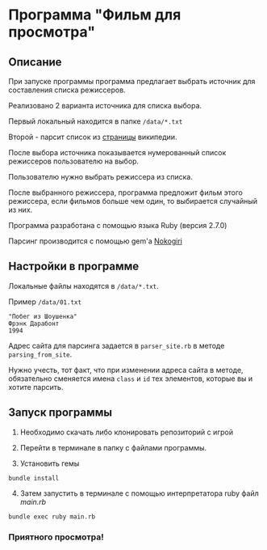 # Программа "Фильм для просмотра"

## Описание
При запуске программы программа предлагает выбрать источник для составления списка режиссеров.

Реализовано 2 варианта источника для списка выбора. 

Первый локальный находится в папке `/data/*.txt`

Второй - парсит список из [страницы](https://ru.wikipedia.org/wiki/250_лучших_фильмов_по_версии_IMDb) википедии.

После выбора источника показывается нумерованный список режиссеров пользователю на выбор.

Пользователю нужно выбрать режиссера из списка.

После выбранного режиссера, программа предложит фильм этого режиссера, если фильмов больше чем один, то выбирается случайный из них.

Программа разработана с помощью языка Ruby (версия 2.7.0)

Парсинг производится с помощью gem'a [Nokogiri](https://nokogiri.org)

## Настройки в программе
Локальные файлы находятся в `/data/*.txt`. 

Пример `/data/01.txt`
```
"Побег из Шоушенка"
Фрэнк Дарабонт
1994
```

Адрес сайта для парсинга задается в `parser_site.rb` в методе `parsing_from_site`. 

Нужно учесть, тот факт, что при изменении адреса сайта в методе, обязательно сменяется имена `class` и `id` тех элементов, которые вы и хотите парсить.


## Запуск программы
1. Необходимо скачать либо клонировать репозиторий с игрой

2. Перейти в терминале в папку с файлами программы.

3. Установить гемы
```
bundle install
```
4. Затем запустить в терминале с помощью интерпретатора ruby файл <em>main.rb</em>
```
bundle exec ruby main.rb
```
### Приятного просмотра!
